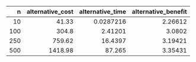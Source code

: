 |   n |   alternative_cost |   alternative_time |   alternative_benefit |
|----:|-------------------:|-------------------:|----------------------:|
|  10 |              41.33 |          0.0287216 |               2.26612 |
| 100 |             304.8  |          2.41201   |               3.0802  |
| 250 |             759.62 |         16.4397    |               3.19421 |
| 500 |            1418.98 |         87.265     |               3.35431 |